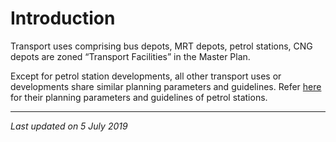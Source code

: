 # Introduction

Transport uses comprising bus depots, MRT depots, petrol stations, CNG depots are zoned “Transport Facilities” in the Master Plan.

Except for petrol station developments, all other transport uses or developments share similar planning parameters and guidelines. Refer [here](https://www.ura.gov.sg/Corporate/Guidelines/Development-Control/Non-Residential/Transport/Petrol-Station) for their planning parameters and guidelines of petrol stations.

---

*Last updated on 5 July 2019*

